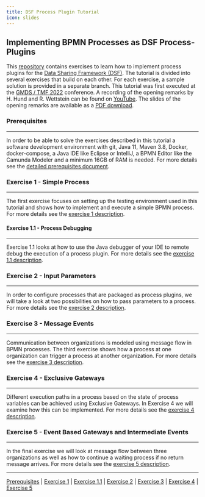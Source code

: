 ```yaml
---
title: DSF Process Plugin Tutorial
icon: slides
---
```

## Implementing BPMN Processes as DSF Process-Plugins

This [repository](https://github.com/highmed/dsf-process-tutorial) contains exercises to learn how to implement process plugins for the [Data Sharing Framework (DSF)](https://github.com/highmed/highmed-dsf). The tutorial is divided into several exercises that build on each other. For each exercise, a sample solution is provided in a separate branch.
This tutorial was first executed at the [GMDS / TMF 2022](https://gmds-tmf-2022.de/) conference. A recording of the opening remarks by H. Hund and R. Wettstein can be found on [YouTube](https://gmds-tmf-2022.de/). The slides of the opening remarks are available as a [PDF download](https://raw.githubusercontent.com/highmed/dsf-process-tutorial/main/exercises/figures/2022-08-21_GMDS_2022_DSF_Process_Tutorial.pdf).

### Prerequisites
---
In order to be able to solve the exercises described in this tutorial a software development environment with git, Java 11, Maven 3.8, Docker, docker-compose, a Java IDE like Eclipse or IntelliJ, a BPMN Editor like the Camunda Modeler and a minimum 16GB of RAM is needed. For more details see the [detailed prerequisites document](/stable/guideline/tutorial/prerequisites.md).

### Exercise 1 - Simple Process
---
The first exercise focuses on setting up the testing environment used in this tutorial and shows how to implement and execute a simple BPMN process. For more details see the [exercise 1 description](/stable/guideline/tutorial/exercise1-simpleProcess.md).

#### Exercise 1.1 - Process Debugging
---
Exercise 1.1 looks at how to use the Java debugger of your IDE to remote debug the execution of a process plugin. For more details see the [exercise 1.1 description](/stable/guideline/tutorial/exercise11-processDebugging.md).

### Exercise 2 - Input Parameters
---
In order to configure processes that are packaged as process plugins, we will take a look at two possibilities on how to pass parameters to a process. For more details see the [exercise 2 description](/stable/guideline/tutorial/exercise2-inputParameters.md).

### Exercise 3 - Message Events
---
Communication between organizations is modeled using message flow in BPMN processes. The third exercise shows how a process at one organization can trigger a process at another organization. For more details see the [exercise 3 description](/stable/guideline/tutorial/exercise3-messageEvents.md).

### Exercise 4 - Exclusive Gateways
---
Different execution paths in a process based on the state of process variables can be achieved using Exclusive Gateways. In Exercise 4 we will examine how this can be implemented. For more details see the [exercise 4 description](/stable/guideline/tutorial/exercise4-exclusiveGateways.md).

### Exercise 5 - Event Based Gateways and Intermediate Events
---
In the final exercise we will look at message flow between three organizations as well as how to continue a waiting process if no return message arrives. For more details see the [exercise 5 description](/stable/guideline/tutorial/exercise5-eventBasedGateways.md).

---
 [Prerequisites](/stable/guideline/tutorial/prerequisites.md) | [Exercise 1](/stable/guideline/tutorial/exercise1-simpleProcess.md) | [Exercise 1.1](/stable/guideline/tutorial/exercise11-processDebugging.md) | [Exercise 2](/stable/guideline/tutorial/exercise2-inputParameters.md) | [Exercise 3](/stable/guideline/tutorial/exercise3-messageEvents.md) | [Exercise 4](/stable/guideline/tutorial/exercise4-exclusiveGateways.md) | [Exercise 5](/stable/guideline/tutorial/exercise5-eventBasedGateways.md)